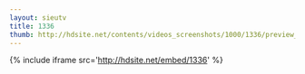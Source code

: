 ```yaml
---
layout: sieutv
title: 1336
thumb: http://hdsite.net/contents/videos_screenshots/1000/1336/preview_360p.mp4.jpg
---
```

{% include iframe src='http://hdsite.net/embed/1336' %}
 
